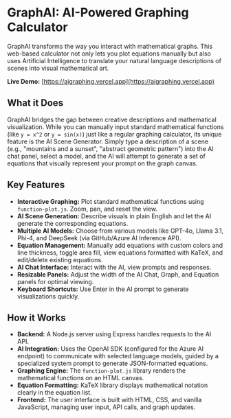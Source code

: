 # GraphAI: AI-Powered Graphing Calculator

GraphAI transforms the way you interact with mathematical graphs. This web-based calculator not only lets you plot equations manually but also uses Artificial Intelligence to translate your natural language descriptions of scenes into visual mathematical art.

**Live Demo:** [https://aigraphing.vercel.app](https://aigraphing.vercel.app)

## What it Does

GraphAI bridges the gap between creative descriptions and mathematical visualization. While you can manually input standard mathematical functions (like `y = x^2` or `y = sin(x)`) just like a regular graphing calculator, its unique feature is the AI Scene Generator. Simply type a description of a scene (e.g., "mountains and a sunset", "abstract geometric pattern") into the AI chat panel, select a model, and the AI will attempt to generate a set of equations that visually represent your prompt on the graph canvas.

## Key Features

*   **Interactive Graphing:** Plot standard mathematical functions using `function-plot.js`. Zoom, pan, and reset the view.
*   **AI Scene Generation:** Describe visuals in plain English and let the AI generate the corresponding equations.
*   **Multiple AI Models:** Choose from various models like GPT-4o, Llama 3.1, Phi-4, and DeepSeek (via GitHub/Azure AI Inference API).
*   **Equation Management:** Manually add equations with custom colors and line thickness, toggle area fill, view equations formatted with KaTeX, and edit/delete existing equations.
*   **AI Chat Interface:** Interact with the AI, view prompts and responses.
*   **Resizable Panels:** Adjust the width of the AI Chat, Graph, and Equation panels for optimal viewing.
*   **Keyboard Shortcuts:** Use Enter in the AI prompt to generate visualizations quickly.

## How it Works

*   **Backend:** A Node.js server using Express handles requests to the AI API.
*   **AI Integration:** Uses the OpenAI SDK (configured for the Azure AI endpoint) to communicate with selected language models, guided by a specialized system prompt to generate JSON-formatted equations.
*   **Graphing Engine:** The `function-plot.js` library renders the mathematical functions on an HTML canvas.
*   **Equation Formatting:** KaTeX library displays mathematical notation clearly in the equation list.
*   **Frontend:** The user interface is built with HTML, CSS, and vanilla JavaScript, managing user input, API calls, and graph updates.